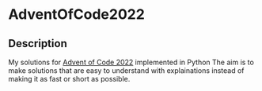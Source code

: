# AdventOfCode2022

## Description 
My solutions for [Advent of Code 2022](https://adventofcode.com/2022) implemented in Python 
The aim is to make solutions that are easy to understand with explainations instead of making it as fast or short as possible. 
